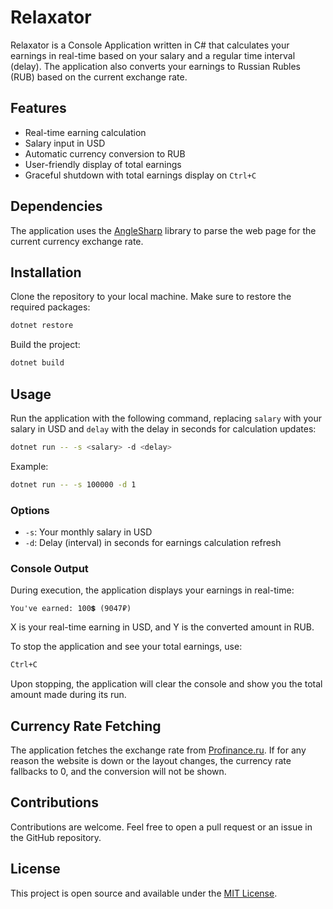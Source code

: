 # Relaxator

Relaxator is a Console Application written in C# that calculates your earnings in real-time based on your salary and a regular time interval (delay). The application also converts your earnings to Russian Rubles (RUB) based on the current exchange rate.

## Features
- Real-time earning calculation
- Salary input in USD
- Automatic currency conversion to RUB
- User-friendly display of total earnings
- Graceful shutdown with total earnings display on `Ctrl+C`

## Dependencies
The application uses the [AngleSharp](https://github.com/AngleSharp/AngleSharp) library to parse the web page for the current currency exchange rate.

## Installation
Clone the repository to your local machine.
Make sure to restore the required packages:
```sh
dotnet restore
```
Build the project:
```sh
dotnet build
```

## Usage
Run the application with the following command, replacing `salary` with your salary in USD and `delay` with the delay in seconds for calculation updates:
```sh
dotnet run -- -s <salary> -d <delay>
```
Example:
```sh
dotnet run -- -s 100000 -d 1
```

### Options
- `-s`: Your monthly salary in USD
- `-d`: Delay (interval) in seconds for earnings calculation refresh

### Console Output
During execution, the application displays your earnings in real-time:
```
You've earned: 100💲 (9047₽)
```
X is your real-time earning in USD, and Y is the converted amount in RUB.

To stop the application and see your total earnings, use:
```sh
Ctrl+C
```
Upon stopping, the application will clear the console and show you the total amount made during its run.

## Currency Rate Fetching
The application fetches the exchange rate from [Profinance.ru](https://www.profinance.ru/currency_usd.asp). If for any reason the website is down or the layout changes, the currency rate fallbacks to 0, and the conversion will not be shown.

## Contributions
Contributions are welcome. Feel free to open a pull request or an issue in the GitHub repository.

## License
This project is open source and available under the [MIT License](LICENSE).